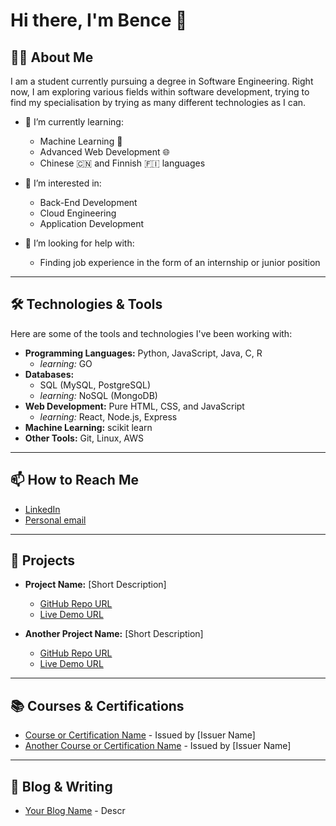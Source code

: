 # Hi there, I'm Bence 👋

## 👨‍💻 About Me

I am a student currently pursuing a degree in Software Engineering. Right now, I am exploring various fields within software development, trying to find my specialisation by trying as many different technologies as I can.

- 🌱 I’m currently learning:
  - Machine Learning 🤖
  - Advanced Web Development 🌐
  - Chinese 🇨🇳 and Finnish 🇫🇮 languages

- 🔭 I’m interested in:
  - Back-End Development
  - Cloud Engineering
  - Application Development

- 🤔 I’m looking for help with:
  - Finding job experience in the form of an internship or junior position


---

## 🛠️ Technologies & Tools

Here are some of the tools and technologies I've been working with:

- **Programming Languages:** Python, JavaScript, Java, C, R
    - *learning:* GO
- **Databases:**
  - SQL (MySQL, PostgreSQL)
  - *learning:* NoSQL (MongoDB)
- **Web Development:** Pure HTML, CSS, and JavaScript
  - *learning:* React, Node.js, Express
- **Machine Learning:** scikit learn
- **Other Tools:** Git, Linux, AWS

---

## 📫 How to Reach Me

- [LinkedIn](https://linkedin.com/in/bencebansaghi)
- [Personal email](mailto:bansaghi.bence@gmail.com)

---

## 🌟 Projects

- **Project Name:** [Short Description]
  - [GitHub Repo URL](https://github.com/yourusername/projectname)
  - [Live Demo URL](https://yourprojectdemo.com)

- **Another Project Name:** [Short Description]
  - [GitHub Repo URL](https://github.com/yourusername/anotherproject)
  - [Live Demo URL](https://youranotherprojectdemo.com)

---

## 📚 Courses & Certifications

<!-- Optional: List relevant courses or certifications you’ve completed -->
- [Course or Certification Name](https://linktocertification.com) - Issued by [Issuer Name]
- [Another Course or Certification Name](https://linktocertification.com) - Issued by [Issuer Name]

---

<!--
## 🎯 Goals

- Short-Term:
  - Master the basics of machine learning
  - Develop a full-stack web application
  - Reach conversational fluency in Chinese and Finnish

- Long-Term:
  - Specialize in a domain within software engineering
  - Contribute to open-source AI projects
  - Work in a multicultural and multilingual environment

---

-->

## 📝 Blog & Writing

<!-- Optional: Add links to your blog or articles -->
- [Your Blog Name](https://yourblog.com) - Descr
